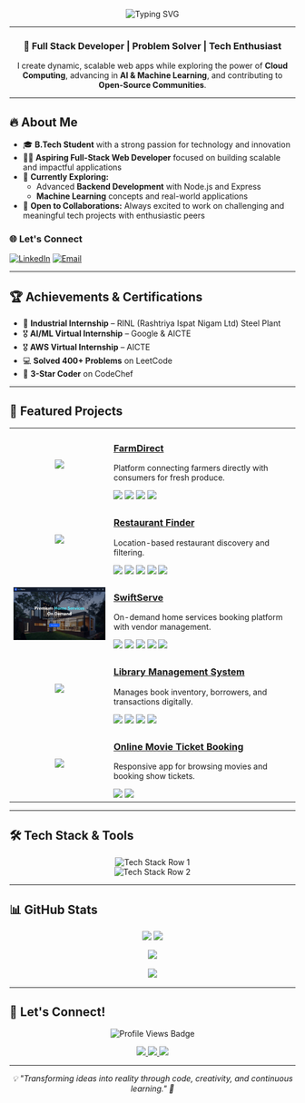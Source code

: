 <p align="center">
  <img src="https://readme-typing-svg.herokuapp.com?font=Fira+Code&size=30&pause=1000&color=61DAFB&center=true&vCenter=true&width=700&lines=Hi%2C+I'm+Devi+Sree+Prasanth+Reddy!;Full-Stack+Web+Developer+%F0%9F%9A%80;Passionate+About+AI+%26+ML+%F0%9F%92%A1" alt="Typing SVG" />
</p>

---
<h3 align="center">🚀 Full Stack Developer | Problem Solver | Tech Enthusiast</h3>
<p align="center">I create dynamic, scalable web apps while exploring the power of <b>Cloud Computing</b>, advancing in <b>AI & Machine Learning</b>, and contributing to <b>Open-Source Communities</b>.</p>


---

## 🔥 About Me

- 🎓 **B.Tech Student** with a strong passion for technology and innovation  
- 👨‍💻 **Aspiring Full-Stack Web Developer** focused on building scalable and impactful applications  
- 🧠 **Currently Exploring:**
  - Advanced **Backend Development** with Node.js and Express  
  - **Machine Learning** concepts and real-world applications  
- 🤝 **Open to Collaborations:** Always excited to work on challenging and meaningful tech projects with enthusiastic peers  

### 🌐 Let's Connect  
[![LinkedIn](https://img.shields.io/badge/LinkedIn-0077B5?style=flat-square&logo=linkedin&logoColor=white)](https://www.linkedin.com/in/b-devi-sree-prasanth-reddy-41b540256/)
[![Email](https://img.shields.io/badge/Email-D14836?style=flat-square&logo=gmail&logoColor=white)](mailto:dsp771122@gmail.com)

---

## 🏆 Achievements & Certifications

- 🏢 **Industrial Internship** – RINL (Rashtriya Ispat Nigam Ltd) Steel Plant  
- 🎖️ **AI/ML Virtual Internship** – Google & AICTE  
- 🎖️ **AWS Virtual Internship** – AICTE  
- 💻 **Solved 400+ Problems** on LeetCode  
- 🏅 **3-Star Coder** on CodeChef  

---

## 🚀 Featured Projects

<table width="100%">
  <!-- Project 1: FarmDirect -->
  <tr>
    <td width="35%" align="center">
      <a href="https://github.com/yourusername/farmdirect">
        <img src="./farmdirect.png" width="400" />
      </a>
    </td>
    <td width="65%">
      <h3><a href="https://github.com/yourusername/farmdirect">FarmDirect</a></h3>
      <p>Platform connecting farmers directly with consumers for fresh produce.</p>
      <div>
        <img src="https://img.shields.io/badge/MongoDB-47A248?style=flat-square&logo=mongodb&logoColor=white" />
        <img src="https://img.shields.io/badge/Express.js-000000?style=flat-square&logo=express&logoColor=white" />
        <img src="https://img.shields.io/badge/React-61DAFB?style=flat-square&logo=react&logoColor=black" />
        <img src="https://img.shields.io/badge/Node.js-339933?style=flat-square&logo=node.js&logoColor=white" />
      </div>
    </td>
  </tr>

  <!-- Project 2: Restaurant Finder -->
  <tr>
    <td width="35%" align="center">
      <a href="https://github.com/yourusername/restaurant-finder">
        <img src="./restaurantfinder.png" width="400" />
      </a>
    </td>
    <td width="65%">
      <h3><a href="https://github.com/yourusername/restaurant-finder">Restaurant Finder</a></h3>
      <p>Location-based restaurant discovery and filtering.</p>
      <div>
        <img src="https://img.shields.io/badge/MongoDB-47A248?style=flat-square&logo=mongodb&logoColor=white" />
        <img src="https://img.shields.io/badge/Express.js-000000?style=flat-square&logo=express&logoColor=white" />
        <img src="https://img.shields.io/badge/React-61DAFB?style=flat-square&logo=react&logoColor=black" />
        <img src="https://img.shields.io/badge/Node.js-339933?style=flat-square&logo=node.js&logoColor=white" />
        <img src="https://img.shields.io/badge/Geolocation_API-blue?style=flat-square" />
      </div>
    </td>
  </tr>

  <!-- Project 3: SwiftServe -->
  <tr>
    <td width="35%" align="center">
      <a href="https://github.com/yourusername/swiftserve">
        <img src="./swiftserve.png" width="400" />
      </a>
    </td>
    <td width="65%">
      <h3><a href="https://github.com/yourusername/swiftserve">SwiftServe</a></h3>
      <p>On-demand home services booking platform with vendor management.</p>
      <div>
        <img src="https://img.shields.io/badge/MongoDB-47A248?style=flat-square&logo=mongodb&logoColor=white" />
        <img src="https://img.shields.io/badge/Express.js-000000?style=flat-square&logo=express&logoColor=white" />
        <img src="https://img.shields.io/badge/React-61DAFB?style=flat-square&logo=react&logoColor=black" />
        <img src="https://img.shields.io/badge/Node.js-339933?style=flat-square&logo=node.js&logoColor=white" />
        <img src="https://img.shields.io/badge/Tailwind_CSS-06B6D4?style=flat-square&logo=tailwind-css&logoColor=white" />
      </div>
    </td>
  </tr>

  <!-- Project 4: Library Management System -->
  <tr>
    <td width="35%" align="center">
      <a href="https://github.com/yourusername/library-management">
        <img src="./library.png" width="400" />
      </a>
    </td>
    <td width="65%">
      <h3><a href="https://github.com/yourusername/library-management">Library Management System</a></h3>
      <p>Manages book inventory, borrowers, and transactions digitally.</p>
      <div>
        <img src="https://img.shields.io/badge/MongoDB-47A248?style=flat-square&logo=mongodb&logoColor=white" />
        <img src="https://img.shields.io/badge/Express.js-000000?style=flat-square&logo=express&logoColor=white" />
        <img src="https://img.shields.io/badge/React-61DAFB?style=flat-square&logo=react&logoColor=black" />
        <img src="https://img.shields.io/badge/Node.js-339933?style=flat-square&logo=node.js&logoColor=white" />
      </div>
    </td>
  </tr>

  <!-- Project 5: Online Movie Ticket Booking -->
  <tr>
    <td width="35%" align="center">
      <a href="https://github.com/yourusername/movie-ticket-app">
        <img src="./movieticket.png" width="400" />
      </a>
    </td>
    <td width="65%">
      <h3><a href="https://github.com/yourusername/movie-ticket-app">Online Movie Ticket Booking</a></h3>
      <p>Responsive app for browsing movies and booking show tickets.</p>
      <div>
        <img src="https://img.shields.io/badge/React-61DAFB?style=flat-square&logo=react&logoColor=black" />
        <img src="https://img.shields.io/badge/Tailwind_CSS-06B6D4?style=flat-square&logo=tailwind-css&logoColor=white" />
      </div>
    </td>
  </tr>
</table>

---

## 🛠️ Tech Stack & Tools

<p align="center">
  <img src="https://skillicons.dev/icons?theme=dark&i=html,css,javascript,react,nodejs,express,mongodb" alt="Tech Stack Row 1" />
  <br/>
  <img src="https://skillicons.dev/icons?theme=dark&i=mysql,postman,github,git,cpp,python,java,c" alt="Tech Stack Row 2" />
</p>

---

## 📊 GitHub Stats

<p align="center">
  <img src="https://github-readme-stats.vercel.app/api?username=DeviSreePrasanth&show_icons=true&theme=radical" height="180px"/>
    <img src="https://github-readme-streak-stats.herokuapp.com/?user=DeviSreePrasanth&theme=radical" />
</p>

<p align="center">
  <img src="https://github-readme-stats.vercel.app/api/top-langs/?username=DeviSreePrasanth&layout=compact&theme=radical" height="180px"/>
</p>

<p align="center">
  <img src="https://github-readme-activity-graph.vercel.app/graph?username=DeviSreePrasanth&theme=radical" />
</p>

---

## 🎯 Let's Connect!

<p align="center"> <img src="https://komarev.com/ghpvc/?username=DeviSreePrasanth&label=Profile%20views&color=blueviolet&style=flat-square" alt="Profile Views Badge"/> </p>
<p align="center">
  <a href="https://www.linkedin.com/in/b-devi-sree-prasanth-reddy-41b540256/">
    <img src="https://img.shields.io/badge/LinkedIn-0077B5?style=for-the-badge&logo=linkedin&logoColor=white" />
  </a>
  <a href="https://devisreeprasanth.me/">
    <img src="https://img.shields.io/badge/Portfolio-FF5722?style=for-the-badge&logo=google-chrome&logoColor=white" />
  </a>
  <a href="mailto:dsp771122@gmail.com">
    <img src="https://img.shields.io/badge/Email-D14836?style=for-the-badge&logo=gmail&logoColor=white" />
  </a>
</p>

---

<p align="center"><i>💡 "Transforming ideas into reality through code, creativity, and continuous learning." 🌟</i></p>
